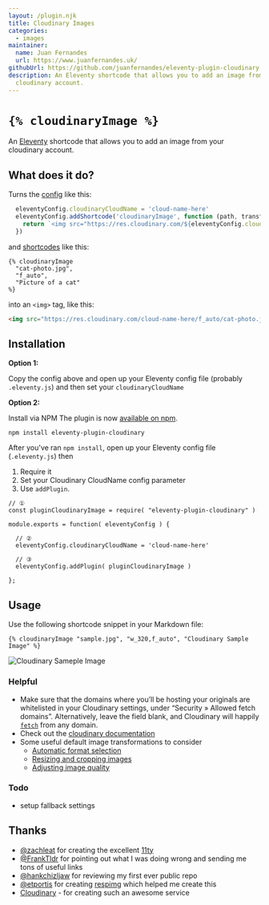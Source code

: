 ```yaml
---
layout: /plugin.njk
title: Cloudinary Images
categories:
  - images
maintainer:
  name: Juan Fernandes
  url: https://www.juanfernandes.uk/
githubUrl: https://github.com/juanfernandes/eleventy-plugin-cloudinary
description: An Eleventy shortcode that allows you to add an image from your
  cloudinary account.
---
```

# `{% cloudinaryImage %}`

An [Eleventy](https://www.11ty.dev/) shortcode that allows you to add an image from your cloudinary account.

## What does it do?
Turns the [config](https://www.11ty.io/docs/config/) like this:

```javascript
  eleventyConfig.cloudinaryCloudName = 'cloud-name-here'
  eleventyConfig.addShortcode('cloudinaryImage', function (path, transforms, alt) {
    return `<img src="https://res.cloudinary.com/${eleventyConfig.cloudinaryCloudName}/${transforms}/${path}" alt="${alt}">`
  })
```

and [shortcodes](https://www.11ty.io/docs/shortcodes/) like this:

```nunjucks
{% cloudinaryImage
  "cat-photo.jpg",
  "f_auto",
  "Picture of a cat"
%}
```

into an `<img>` tag, like this:

```html
<img src="https://res.cloudinary.com/cloud-name-here/f_auto/cat-photo.jpg" alt="Picture of a cat">
```

## Installation

**Option 1:**

Copy the config above and open up your Eleventy config file (probably `.eleventy.js`) and then set your `cloudinaryCloudName`

**Option 2:**

Install via NPM
The plugin is now [available on npm](https://www.npmjs.com/package/eleventy-plugin-cloudinary).

```
npm install eleventy-plugin-cloudinary
```

After you've ran `npm install`, open up your Eleventy config file (`.eleventy.js`) then

1. Require it
2. Set your Cloudinary CloudName config parameter
3. Use `addPlugin`.

```
// ①
const pluginCloudinaryImage = require( "eleventy-plugin-cloudinary" )

module.exports = function( eleventyConfig ) {

  // ②
  eleventyConfig.cloudinaryCloudName = 'cloud-name-here'

  // ③
  eleventyConfig.addPlugin( pluginCloudinaryImage )

};
````

## Usage

Use the following shortcode snippet in your Markdown file:

`{% cloudinaryImage "sample.jpg", "w_320,f_auto", "Cloudinary Sample Image" %}`

<img src="https://res.cloudinary.com/demo/image/upload/w_300,h_200,c_crop/sample.jpg" alt="Cloudinary Sameple Image">

### Helpful
- Make sure that the domains where you’ll be hosting your originals are whitelisted in your Cloudinary settings, under “Security » Allowed fetch domains”. Alternatively, leave the field blank, and Cloudinary will happily [`fetch`](https://cloudinary.com/documentation/fetch_remote_images#remote_image_fetch_url) from any domain.
- Check out the [cloudinary documentation](https://cloudinary.com/documentation)
- Some useful default image transformations to consider
  - [Automatic format selection](https://cloudinary.com/documentation/image_transformations#automatic_format_selection)
  - [Resizing and cropping images](https://cloudinary.com/documentation/image_transformations#resizing_and_cropping_images)
  - [Adjusting image quality](https://cloudinary.com/documentation/image_transformations#adjusting_image_quality)

### Todo
- setup fallback settings

## Thanks
- [@zachleat](https://twitter.com/zachleat) for creating the excellent [11ty](https://www.11ty.dev/)
- [@FrankTldr](https://twitter.com/FrankTldr) for pointing out what I was doing wrong and sending me tons of useful links
- [@hankchizljaw](https://twitter.com/hankchizljaw) for reviewing my first ever public repo
- [@etportis](https://twitter.com/etportis) for creating [respimg](https://github.com/eeeps/eleventy-respimg) which helped me create this
- [Cloudinary](https://cloudinary.com) - for creating such an awesome service
